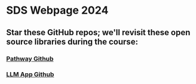 # SDS Webpage 2024
## Star these GitHub repos; we'll revisit these open source libraries during the course:

### [Pathway Github](https://github.com/pathwaycom/pathway)
### [LLM App Github](https://github.com/pathwaycom/llm-app)

